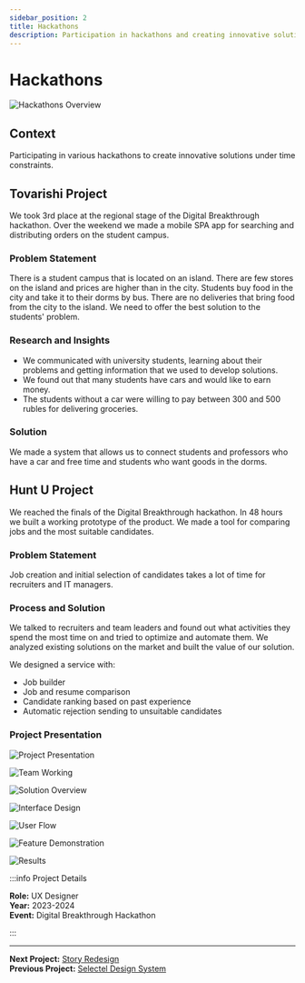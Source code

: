 ```yaml
---
sidebar_position: 2
title: Hackathons
description: Participation in hackathons and creating innovative solutions under time constraints
---
```


# Hackathons

![Hackathons Overview](/img/hackathons/hackathons-1.png)

## Context

Participating in various hackathons to create innovative solutions under time constraints.

## Tovarishi Project

We took 3rd place at the regional stage of the Digital Breakthrough hackathon. Over the weekend we made a mobile SPA app for searching and distributing orders on the student campus.

### Problem Statement
There is a student campus that is located on an island. There are few stores on the island and prices are higher than in the city. Students buy food in the city and take it to their dorms by bus. There are no deliveries that bring food from the city to the island.
We need to offer the best solution to the students' problem.

### Research and Insights
- We communicated with university students, learning about their problems and getting information that we used to develop solutions.
- We found out that many students have cars and would like to earn money.
- The students without a car were willing to pay between 300 and 500 rubles for delivering groceries.

### Solution
We made a system that allows us to connect students and professors who have a car and free time and students who want goods in the dorms.

## Hunt U Project

We reached the finals of the Digital Breakthrough hackathon. In 48 hours we built a working prototype of the product. We made a tool for comparing jobs and the most suitable candidates.

### Problem Statement
Job creation and initial selection of candidates takes a lot of time for recruiters and IT managers.

### Process and Solution
We talked to recruiters and team leaders and found out what activities they spend the most time on and tried to optimize and automate them. We analyzed existing solutions on the market and built the value of our solution.

We designed a service with:
- Job builder
- Job and resume comparison
- Candidate ranking based on past experience
- Automatic rejection sending to unsuitable candidates

### Project Presentation

![Project Presentation](/img/hackathons/hackathons-2.png)

![Team Working](/img/hackathons/hackathons-3.jpg)

![Solution Overview](/img/hackathons/hackathons-4.png)

![Interface Design](/img/hackathons/hackathons-5.png)

![User Flow](/img/hackathons/hackathons-6.png)

![Feature Demonstration](/img/hackathons/hackathons-7.png)

![Results](/img/hackathons/hackathons-8.png)

:::info Project Details

**Role:** UX Designer  
**Year:** 2023-2024  
**Event:** Digital Breakthrough Hackathon

:::

---

**Next Project:** [Story Redesign](/docs/projects/story-redesign)  
**Previous Project:** [Selectel Design System](/docs/projects/selectel-design-system)